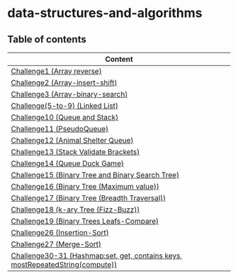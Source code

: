 # data-structures-and-algorithms

## Table of contents

| Content                                                                                         |
|-------------------------------------------------------------------------------------------------|
| [Challenge1 (Array reverse)](CC1/README.md)                                                     |
| [Challenge2 (Array-insert-shift)](CC2/README.md)                                                |
| [Challenge3 (Array-binary-search)](CC3/README.md)                                               |
| [Challenge(5-to-9) (Linked List)](CC5/README.md)                                                |
| [Challenge10 (Queue and Stack)](CC10/README.md)                                                 |
| [Challenge11 (PseudoQueue)](CC11/README.md)                                                     |
| [Challenge12 (Animal Shelter Queue)](CC12/README.md)                                            |
| [Challenge13 (Stack Validate Brackets)](CC13/README.md)                                         |
| [Challenge14 (Queue Duck Game)](CC14/README.md)                                                 |
| [Challenge15 (Binary Tree and Binary Search Tree)](CC15/README.md)                              |
| [Challenge16 (Binary Tree (Maximum value))](CC16/README.md)                                     |
| [Challenge17 (Binary Tree (Breadth Traversal))](CC17/README.md)                                 |
| [Challenge18 (k-ary Tree (Fizz-Buzz))](CC18/README.md)                                          |
| [Challenge19 (Binary Trees Leafs-Compare)](CC19/README.md)                                      |
| [Challenge26 (Insertion-Sort)](CC26/README.md)                                                  |
| [Challenge27 (Merge-Sort)](CC27/README.md)                                                      |
| [Challenge30-31 (Hashmap:set, get, contains keys, mostRepeatedString(compute))](CC30/README.md) |


       








